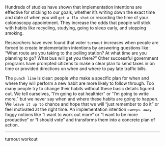 Hundreds of studies have shown that implementation intentions
are effective for sticking to our goals, whether it’s writing down the
exact time and date of when you will `get a flu shot` or recording the
time of your colonoscopy appointment. They increase the odds that
people will stick with habits like recycling, studying, going to sleep
early, and stopping smoking.

Researchers have even found that voter `turnout` increases when
people are forced to create implementation intentions by answering
questions like: “What route are you taking to the polling station? At
what time are you planning to go? What bus will get you there?” Other
successful government programs have prompted citizens to make a
clear plan to send taxes in on time or provided directions on when and
where to pay late traffic bills.

The `punch line` is clear: people who make a specific plan for when
and where they will perform a new habit are more likely to follow
through. Too many people try to change their habits without these
basic details figured out. We tell ourselves, “I’m going to eat healthier”
or “I’m going to write more,” but we never say when and where these
habits are going to happen. We `leave it up to` chance and hope that we
will “just remember to do it” or feel motivated at the right time. An
implementation intention `sweeps away` foggy notions like “I want to
work out more” or “I want to be more productive” or “I should vote”
and transforms them into a concrete plan of action.

---
turnout workout